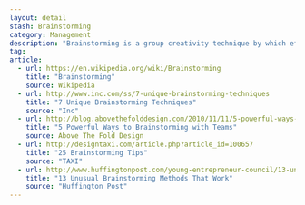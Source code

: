 ```yaml
---
layout: detail
stash: Brainstorming
category: Management
description: "Brainstorming is a group creativity technique by which efforts are made to find a conclusion for a specific problem by gathering a list of ideas spontaneously contributed by its members."
tag:
article:
  - url: https://en.wikipedia.org/wiki/Brainstorming
    title: "Brainstorming"
    source: Wikipedia
  - url: http://www.inc.com/ss/7-unique-brainstorming-techniques
    title: "7 Unique Brainstorming Techniques"
    source: "Inc"
  - url: http://blog.abovethefolddesign.com/2010/11/11/5-powerful-ways-to-brainstorming-with-teams/
    title: "5 Powerful Ways to Brainstorming with Teams"
    source: Above The Fold Design
  - url: http://designtaxi.com/article.php?article_id=100657
    title: "25 Brainstorming Tips"
    source: "TAXI"
  - url: http://www.huffingtonpost.com/young-entrepreneur-council/13-unusual-brainstorming_b_3880619.html
    title: "13 Unusual Brainstorming Methods That Work"
    source: "Huffington Post"
---
```


